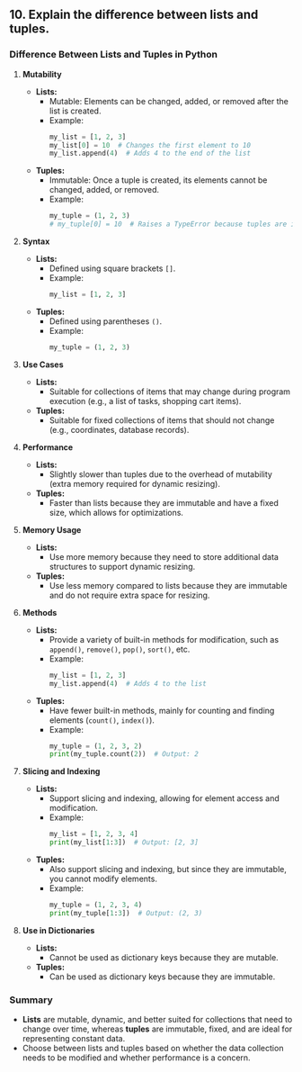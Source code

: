 ## 10. Explain the difference between lists and tuples.


### Difference Between Lists and Tuples in Python

1. **Mutability**
   - **Lists:**
     - Mutable: Elements can be changed, added, or removed after the list is created.
     - Example: 
       ```python
       my_list = [1, 2, 3]
       my_list[0] = 10  # Changes the first element to 10
       my_list.append(4)  # Adds 4 to the end of the list
       ```
   - **Tuples:**
     - Immutable: Once a tuple is created, its elements cannot be changed, added, or removed.
     - Example:
       ```python
       my_tuple = (1, 2, 3)
       # my_tuple[0] = 10  # Raises a TypeError because tuples are immutable
       ```

2. **Syntax**
   - **Lists:**
     - Defined using square brackets `[]`.
     - Example:
       ```python
       my_list = [1, 2, 3]
       ```
   - **Tuples:**
     - Defined using parentheses `()`.
     - Example:
       ```python
       my_tuple = (1, 2, 3)
       ```

3. **Use Cases**
   - **Lists:**
     - Suitable for collections of items that may change during program execution (e.g., a list of tasks, shopping cart items).
   - **Tuples:**
     - Suitable for fixed collections of items that should not change (e.g., coordinates, database records).

4. **Performance**
   - **Lists:**
     - Slightly slower than tuples due to the overhead of mutability (extra memory required for dynamic resizing).
   - **Tuples:**
     - Faster than lists because they are immutable and have a fixed size, which allows for optimizations.

5. **Memory Usage**
   - **Lists:**
     - Use more memory because they need to store additional data structures to support dynamic resizing.
   - **Tuples:**
     - Use less memory compared to lists because they are immutable and do not require extra space for resizing.

6. **Methods**
   - **Lists:**
     - Provide a variety of built-in methods for modification, such as `append()`, `remove()`, `pop()`, `sort()`, etc.
     - Example:
       ```python
       my_list = [1, 2, 3]
       my_list.append(4)  # Adds 4 to the list
       ```
   - **Tuples:**
     - Have fewer built-in methods, mainly for counting and finding elements (`count()`, `index()`).
     - Example:
       ```python
       my_tuple = (1, 2, 3, 2)
       print(my_tuple.count(2))  # Output: 2
       ```

7. **Slicing and Indexing**
   - **Lists:**
     - Support slicing and indexing, allowing for element access and modification.
     - Example:
       ```python
       my_list = [1, 2, 3, 4]
       print(my_list[1:3])  # Output: [2, 3]
       ```
   - **Tuples:**
     - Also support slicing and indexing, but since they are immutable, you cannot modify elements.
     - Example:
       ```python
       my_tuple = (1, 2, 3, 4)
       print(my_tuple[1:3])  # Output: (2, 3)
       ```

8. **Use in Dictionaries**
   - **Lists:**
     - Cannot be used as dictionary keys because they are mutable.
   - **Tuples:**
     - Can be used as dictionary keys because they are immutable.

### Summary
- **Lists** are mutable, dynamic, and better suited for collections that need to change over time, whereas **tuples** are immutable, fixed, and are ideal for representing constant data.
- Choose between lists and tuples based on whether the data collection needs to be modified and whether performance is a concern.